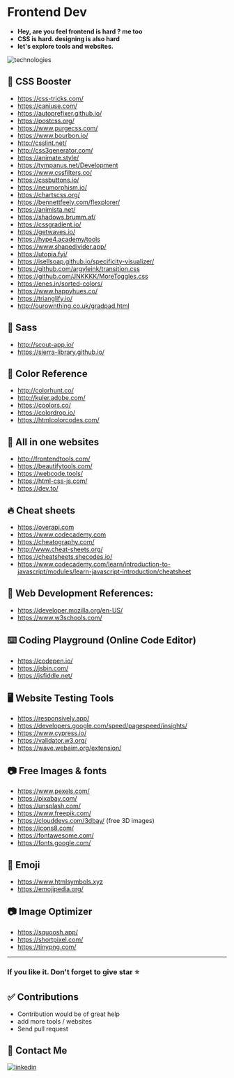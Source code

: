 
# Frontend Dev

- **Hey, are you feel frontend is hard ? me too**
- **CSS is hard. designing is also hard**
- **let's explore tools and websites.**


![technologies](https://www.kindpng.com/picc/m/299-2994011_front-end-development-logos-hd-png-download.png)



## 🚀 CSS Booster

- https://css-tricks.com/
- https://caniuse.com/
- https://autoprefixer.github.io/
- https://postcss.org/
- https://www.purgecss.com/
- https://www.bourbon.io/
- http://csslint.net/
- http://css3generator.com/
- https://animate.style/
- https://tympanus.net/Development
- https://www.cssfilters.co/
- https://cssbuttons.io/
- https://neumorphism.io/
- https://chartscss.org/
- https://bennettfeely.com/flexplorer/
- https://animista.net/
- https://shadows.brumm.af/
- https://cssgradient.io/
- https://getwaves.io/
- https://hype4.academy/tools
- https://www.shapedivider.app/
- https://utopia.fyi/
- https://isellsoap.github.io/specificity-visualizer/
- https://github.com/argyleink/transition.css
- https://github.com/JNKKKK/MoreToggles.css
- https://enes.in/sorted-colors/
- https://www.happyhues.co/
- https://trianglify.io/
- http://ourownthing.co.uk/gradpad.html

## 🚀 Sass

- http://scout-app.io/
- https://sierra-library.github.io/

## 🌈 Color Reference

- http://colorhunt.co/
- http://kuler.adobe.com/
- https://coolors.co/
- https://colordrop.io/
- https://htmlcolorcodes.com/

## 🤩 All in one websites

- http://frontendtools.com/
- https://beautifytools.com/
- https://webcode.tools/
- https://html-css-js.com/
- https://dev.to/

## 🔥 Cheat sheets

- https://overapi.com
- https://www.codecademy.com
- https://cheatography.com/
- http://www.cheat-sheets.org/
- https://cheatsheets.shecodes.io/
- https://www.codecademy.com/learn/introduction-to-javascript/modules/learn-javascript-introduction/cheatsheet

## 🏁 Web Development References:

- https://developer.mozilla.org/en-US/
- https://www.w3schools.com/

## ⌨️ Coding Playground (Online Code Editor)

- https://codepen.io/
- https://jsbin.com/
- https://jsfiddle.net/

## 🖥️ Website Testing Tools

- https://responsively.app/
- https://developers.google.com/speed/pagespeed/insights/
- https://www.cypress.io/
- https://validator.w3.org/
- https://wave.webaim.org/extension/

## 📷 Free Images & fonts

- https://www.pexels.com/
- https://pixabay.com/
- https://unsplash.com/
- https://www.freepik.com/
- https://clouddevs.com/3dbay/  (free 3D images)
- https://icons8.com/
- https://fontawesome.com/
- https://fonts.google.com/


## 🤘 Emoji

- https://www.htmlsymbols.xyz
- https://emojipedia.org/

## 📷 Image Optimizer  
- https://squoosh.app/
- https://shortpixel.com/
- https://tinypng.com/

---

### If you like it. Don't forget to give star ⭐

## ✅ Contributions

- Contribution would be of great help
- add more tools / websites
- Send pull request

##  👋 Contact Me

[![linkedin](https://img.shields.io/badge/linkedin-0A66C2?style=for-the-badge&logo=linkedin&logoColor=white)](https://www.linkedin.com/in/dhavaln-patel)

